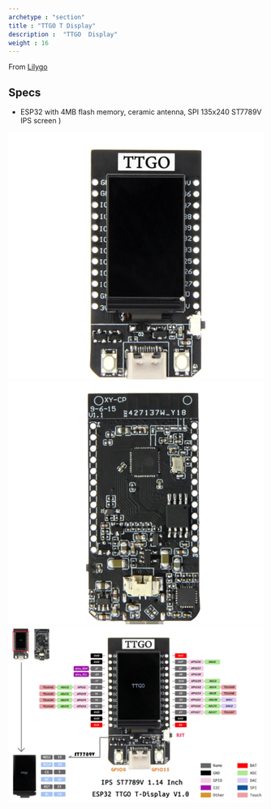```yaml
---
archetype : "section"
title : "TTGO T Display"
description :  "TTGO  Display"
weight : 16
---
```


From [Lilygo](https://github.com/Xinyuan-LilyGO/TTGO-T-Display)

## Specs
* ESP32 with 4MB flash memory, ceramic antenna, SPI 135x240 ST7789V IPS screen )

![image](front.png?width=400px)
![image](back.png?width=400px)
![image](pinout.png?width=400px)



